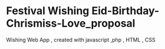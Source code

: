 # Festival Wishing Eid-Birthday-Chrismiss-Love_proposal
 Wishing Web App , created with javascript ,php , HTML , CSS 
